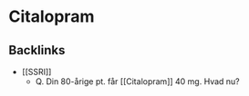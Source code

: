 # Citalopram

## Backlinks
* [[SSRI]]
	* Q. Din 80-årige pt. får [[Citalopram]] 40 mg. Hvad nu?

<!-- #anki/deck/Medicine #anki/tag/med/Psychiatry #anki/tag/med/Pharmacology -->

<!-- {BearID:2B4F63F9-CCEB-41D7-AACD-514BB184F2D9-17080-00003797CC240B32} -->
